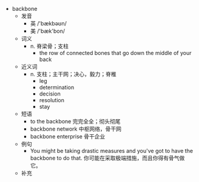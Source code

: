 - backbone
  - 发音
    - 英 /'bækbəʊn/
    - 美 /'bæk'bon/
  - 词义
    - n. 脊梁骨；支柱
      - the row of connected bones that go down the middle of your back
  - 近义词
    - n. 支柱；主干网；决心，毅力；脊椎
      - leg
      - determination
      - decision
      - resolution
      - stay
  - 短语
    - to the backbone 完完全全；彻头彻尾
    - backbone network 中枢网络，骨干网
    - backbone enterprise 骨干企业
  - 例句
    - You might be taking drastic measures and you've got to have the backbone to do that. 你可能在采取极端措施，而且你得有骨气做它。
  - 补充